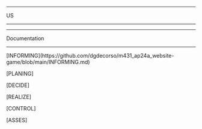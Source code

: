 <hr> US <hr>



<hr>Documentation<hr>
<p>[INFORMING](https://github.com/dgdecorso/m431_ap24a_website-game/blob/main/INFORMING.md)</p>
<p>[PLANING]</p>
<p>[DECIDE]</p>
<p>[REALIZE]</p>
<p>[CONTROL]</p>
<P>[ASSES]</p>
